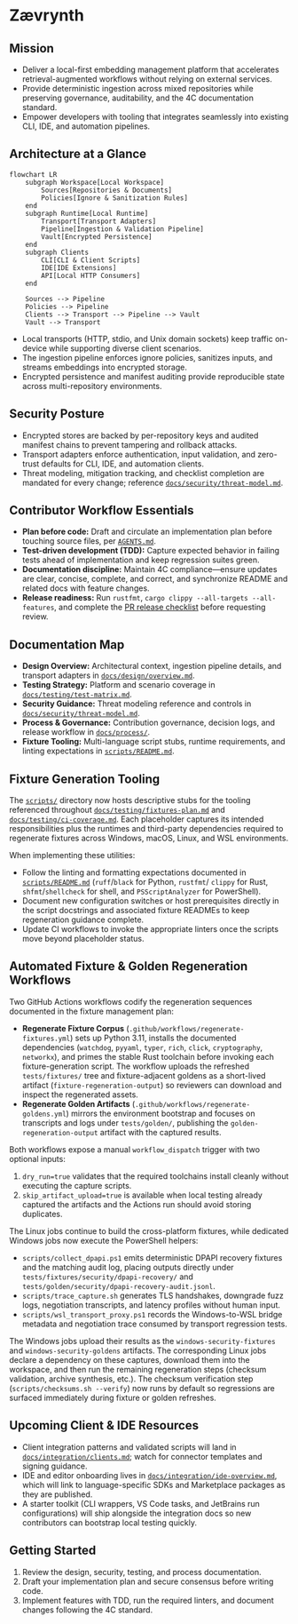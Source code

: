 # Zævrynth

## Mission
- Deliver a local-first embedding management platform that accelerates retrieval-augmented workflows without relying on external services.
- Provide deterministic ingestion across mixed repositories while preserving governance, auditability, and the 4C documentation standard.
- Empower developers with tooling that integrates seamlessly into existing CLI, IDE, and automation pipelines.

## Architecture at a Glance
```mermaid
flowchart LR
    subgraph Workspace[Local Workspace]
        Sources[Repositories & Documents]
        Policies[Ignore & Sanitization Rules]
    end
    subgraph Runtime[Local Runtime]
        Transport[Transport Adapters]
        Pipeline[Ingestion & Validation Pipeline]
        Vault[Encrypted Persistence]
    end
    subgraph Clients
        CLI[CLI & Client Scripts]
        IDE[IDE Extensions]
        API[Local HTTP Consumers]
    end

    Sources --> Pipeline
    Policies --> Pipeline
    Clients --> Transport --> Pipeline --> Vault
    Vault --> Transport
```
- Local transports (HTTP, stdio, and Unix domain sockets) keep traffic on-device while supporting diverse client scenarios.
- The ingestion pipeline enforces ignore policies, sanitizes inputs, and streams embeddings into encrypted storage.
- Encrypted persistence and manifest auditing provide reproducible state across multi-repository environments.

## Security Posture
- Encrypted stores are backed by per-repository keys and audited manifest chains to prevent tampering and rollback attacks.
- Transport adapters enforce authentication, input validation, and zero-trust defaults for CLI, IDE, and automation clients.
- Threat modeling, mitigation tracking, and checklist completion are mandated for every change; reference [`docs/security/threat-model.md`](docs/security/threat-model.md).

## Contributor Workflow Essentials
- **Plan before code:** Draft and circulate an implementation plan before touching source files, per [`AGENTS.md`](AGENTS.md).
- **Test-driven development (TDD):** Capture expected behavior in failing tests ahead of implementation and keep regression suites green.
- **Documentation discipline:** Maintain 4C compliance—ensure updates are clear, concise, complete, and correct, and synchronize README and related docs with feature changes.
- **Release readiness:** Run `rustfmt`, `cargo clippy --all-targets --all-features`, and complete the [PR release checklist](docs/process/pr-release-checklist.md) before requesting review.

## Documentation Map
- **Design Overview:** Architectural context, ingestion pipeline details, and transport adapters in [`docs/design/overview.md`](docs/design/overview.md).
- **Testing Strategy:** Platform and scenario coverage in [`docs/testing/test-matrix.md`](docs/testing/test-matrix.md).
- **Security Guidance:** Threat modeling reference and controls in [`docs/security/threat-model.md`](docs/security/threat-model.md).
- **Process & Governance:** Contribution governance, decision logs, and release workflow in [`docs/process/`](docs/process/).
- **Fixture Tooling:** Multi-language script stubs, runtime requirements, and linting expectations in [`scripts/README.md`](scripts/README.md).

## Fixture Generation Tooling

The [`scripts/`](scripts/) directory now hosts descriptive stubs for the tooling
referenced throughout [`docs/testing/fixtures-plan.md`](docs/testing/fixtures-plan.md)
and [`docs/testing/ci-coverage.md`](docs/testing/ci-coverage.md). Each placeholder
captures its intended responsibilities plus the runtimes and third-party
dependencies required to regenerate fixtures across Windows, macOS, Linux, and
WSL environments.

When implementing these utilities:

- Follow the linting and formatting expectations documented in
  [`scripts/README.md`](scripts/README.md) (`ruff`/`black` for Python, `rustfmt`/
  `clippy` for Rust, `shfmt`/`shellcheck` for shell, and `PSScriptAnalyzer` for
  PowerShell).
- Document new configuration switches or host prerequisites directly in the
  script docstrings and associated fixture READMEs to keep regeneration guidance
  complete.
- Update CI workflows to invoke the appropriate linters once the scripts move
  beyond placeholder status.

## Automated Fixture & Golden Regeneration Workflows

Two GitHub Actions workflows codify the regeneration sequences documented in the
fixture management plan:

- **Regenerate Fixture Corpus** (`.github/workflows/regenerate-fixtures.yml`) sets
  up Python 3.11, installs the documented dependencies (`watchdog`, `pyyaml`,
  `typer`, `rich`, `click`, `cryptography`, `networkx`), and primes the stable
  Rust toolchain before invoking each fixture-generation script. The workflow
  uploads the refreshed `tests/fixtures/` tree and fixture-adjacent goldens as a
  short-lived artifact (`fixture-regeneration-output`) so reviewers can download
  and inspect the regenerated assets.
- **Regenerate Golden Artifacts** (`.github/workflows/regenerate-goldens.yml`)
  mirrors the environment bootstrap and focuses on transcripts and logs under
  `tests/golden/`, publishing the `golden-regeneration-output` artifact with the
  captured results.

Both workflows expose a manual `workflow_dispatch` trigger with two optional
inputs:

1. `dry_run=true` validates that the required toolchains install cleanly without
   executing the capture scripts.
2. `skip_artifact_upload=true` is available when local testing already captured
   the artifacts and the Actions run should avoid storing duplicates.

The Linux jobs continue to build the cross-platform fixtures, while dedicated
Windows jobs now execute the PowerShell helpers:

- `scripts/collect_dpapi.ps1` emits deterministic DPAPI recovery fixtures and
  the matching audit log, placing outputs directly under
  `tests/fixtures/security/dpapi-recovery/` and
  `tests/golden/security/dpapi-recovery-audit.jsonl`.
- `scripts/trace_capture.sh` generates TLS handshakes, downgrade fuzz logs,
  negotiation transcripts, and latency profiles without human input.
- `scripts/wsl_transport_proxy.ps1` records the Windows-to-WSL bridge metadata
  and negotiation trace consumed by transport regression tests.

The Windows jobs upload their results as the `windows-security-fixtures` and
`windows-security-goldens` artifacts. The corresponding Linux jobs declare a
dependency on these captures, download them into the workspace, and then run the
remaining regeneration steps (checksum validation, archive synthesis, etc.). The
checksum verification step (`scripts/checksums.sh --verify`) now runs by default
so regressions are surfaced immediately during fixture or golden refreshes.

## Upcoming Client & IDE Resources
- Client integration patterns and validated scripts will land in [`docs/integration/clients.md`](docs/integration/clients.md); watch for connector templates and signing guidance.
- IDE and editor onboarding lives in [`docs/integration/ide-overview.md`](docs/integration/ide-overview.md), which will link to language-specific SDKs and Marketplace packages as they are published.
- A starter toolkit (CLI wrappers, VS Code tasks, and JetBrains run configurations) will ship alongside the integration docs so new contributors can bootstrap local testing quickly.

## Getting Started
1. Review the design, security, testing, and process documentation.
2. Draft your implementation plan and secure consensus before writing code.
3. Implement features with TDD, run the required linters, and document changes following the 4C standard.
